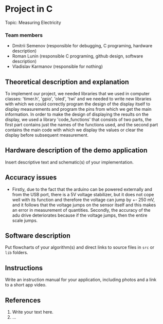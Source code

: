 # Project in C

Topic: Measuring Electricity

### Team members

* Dmitrii Semenov (responsible for debugging, C programing, hardware description)
* Roman Lunin (responsible C programing, github design, software description)
* Vladislav Karmanov (responsible for nothing)

## Theoretical description and explanation

To implement our project, we needed libraries that we used in computer classes: 'timer.h', 'gpio', 'oled', 'twi' and we needed to write new libraries with which we could correctly program the design of the display itself to display measurements and program the pins from which we get the main information. 
In order to make the design of displaying the results on the display, we used a library 'code_functions' that consists of two parts, the first part contains just the names of the functions used, and the second part contains the main code with which we display the values or clear the display before subsequent measurement.


## Hardware description of the demo application

Insert descriptive text and schematic(s) of your implementation.

## Accuracy issues

* Firstly, due to the fact that the arduino can be powered externally and from the USB port, there is a 5V voltage stabilizer, but it does not cope well with its function and therefore the voltage can jump by +- 250 mV, and it follows that the voltage jumps on the sensor itself and this makes an error in measurement of quantities. Secondly, the accuracy of the adu drive deteriorates because if the voltage jumps, then the entire scale jumps.



## Software description

Put flowcharts of your algorithm(s) and direct links to source files in `src` or `lib` folders.

## Instructions

Write an instruction manual for your application, including photos and a link to a short app video.

## References

1. Write your text here.
2. ...